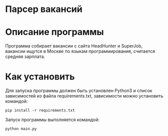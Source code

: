 # Парсер вакансий 

# Описание программы

Программа собирает вакансии с сайта HeadHunter и SuperJob, вакансии ищутся в Москве по языкам программирования, считается средняя зарплата.

# Как установить 

Для запуска программы должен быть установлен Python3 и список зависимостей из файла requirements.txt, зависимости можно установить командой:  

`pip install -r requirements.txt`

Запуск программы выполняется командой:

`python main.py`

